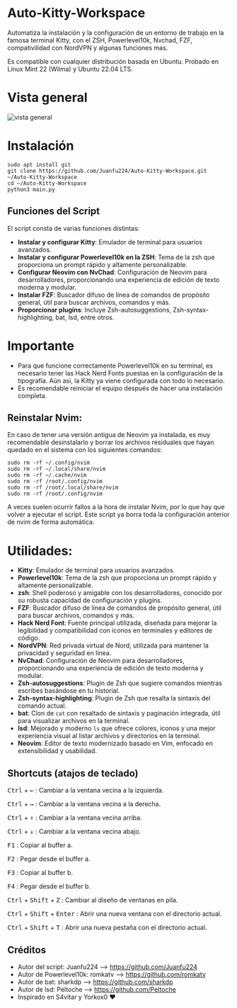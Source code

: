 # Auto-Kitty-Workspace
Automatiza la instalación y la configuración de un entorno de trabajo en la famosa terminal Kitty, con el ZSH, Powerlevel10k, Nvchad, FZF, compativilidad con NordVPN y algunas funciones mas.

Es compatible con cualquier distribución basada en Ubuntu. Probado en Linux Mint 22 (Wilma) y Ubuntu 22.04 LTS.

# Vista general
![vista general](https://raw.githubusercontent.com/Juanfu224/Auto-Linux-Workspace/master/tools/Vista.png)

# Instalación
```
sudo apt install git
git clone https://github.com/Juanfu224/Auto-Kitty-Workspace.git ~/Auto-Kitty-Workspace
cd ~/Auto-Kitty-Workspace
python3 main.py
```

## Funciones del Script
El script consta de varias funciones distintas:
- **Instalar y configurar Kitty**: Emulador de terminal para usuarios avanzados.
- **Instalar y configurar Powerlevel10k en la ZSH**: Tema de la zsh que proporciona un prompt rápido y altamente personalizable.
- **Configurar Neovim con NvChad**: Configuración de Neovim para desarrolladores, proporcionando una experiencia de edición de texto moderna y modular.
- **Instalar FZF**: Buscador difuso de línea de comandos de propósito general, útil para buscar archivos, comandos y más.
- **Proporcionar plugins**: Incluye Zsh-autosuggestions, Zsh-syntax-highlighting, bat, lsd, entre otros.

# Importante
- Para que funcione correctamente Powerlevel10k en su terminal, es necesario tener las Hack Nerd Fonts puestas en la configuración de la tipografía. Aún asi, la Kitty ya viene configurada con todo lo necesario.
- Es recomendable reiniciar el equipo después de hacer una instalación completa.

## Reinstalar Nvim:
En caso de tener una versión antigua de Neovim ya instalada, es muy recomendable desinstalarlo y borrar los archivos residuales que hayan quedado en el sistema con los siguientes comandos:
```
sudo rm -rf ~/.config/nvim
sudo rm -rf ~/.local/share/nvim
sudo rm -rf ~/.cache/nvim
sudo rm -rf /root/.config/nvim
sudo rm -rf /root/.local/share/nvim
sudo rm -rf /root/.config/nvim
```
A veces suelen ocurrir fallos a la hora de instalar Nvim, por lo que hay que volver a ejecutar el script. Este script ya borra toda la configuración anterior de nvim de forma automática.

# Utilidades:
- **Kitty**: Emulador de terminal para usuarios avanzados.
- **Powerlevel10k**: Tema de la zsh que proporciona un prompt rápido y altamente personalizable.
- **zsh**: Shell poderoso y amigable con los desarrolladores, conocido por su robusta capacidad de configuración y plugins.
- **FZF**: Buscador difuso de línea de comandos de propósito general, útil para buscar archivos, comandos y más.
- **Hack Nerd Font**: Fuente principal utilizada, diseñada para mejorar la legibilidad y compatibilidad con iconos en terminales y editores de código.
- **NordVPN**: Red privada virtual de Nord, utilizada para mantener la privacidad y seguridad en línea.
- **NvChad**: Configuración de Neovim para desarrolladores, proporcionando una experiencia de edición de texto moderna y modular.
- **Zsh-autosuggestions**: Plugin de Zsh que sugiere comandos mientras escribes basándose en tu historial.
- **Zsh-syntax-highlighting**: Plugin de Zsh que resalta la sintaxis del comando actual.
- **bat**: Clon de `cat` con resaltado de sintaxis y paginación integrada, útil para visualizar archivos en la terminal.
- **lsd**: Mejorado y moderno `ls` que ofrece colores, iconos y una mejor experiencia visual al listar archivos y directorios en la terminal.
- **Neovim**: Editor de texto modernizado basado en Vim, enfocado en extensibilidad y usabilidad.

## Shortcuts (atajos de teclado) 
<kbd>Ctrl</kbd> + <kbd>←</kbd> : Cambiar a la ventana vecina a la izquierda.

<kbd>Ctrl</kbd> + <kbd>→</kbd> : Cambiar a la ventana vecina a la derecha.

<kbd>Ctrl</kbd> + <kbd>↑</kbd> : Cambiar a la ventana vecina arriba.

<kbd>Ctrl</kbd> + <kbd>↓</kbd> : Cambiar a la ventana vecina abajo.

<kbd>F1</kbd> : Copiar al buffer a.

<kbd>F2</kbd> : Pegar desde el buffer a.

<kbd>F3</kbd> : Copiar al buffer b.

<kbd>F4</kbd> : Pegar desde el buffer b.

<kbd>Ctrl</kbd> + <kbd>Shift</kbd> + <kbd>Z</kbd> : Cambiar al diseño de ventanas en pila.

<kbd>Ctrl</kbd> + <kbd>Shift</kbd> + <kbd>Enter</kbd> : Abrir una nueva ventana con el directorio actual.

<kbd>Ctrl</kbd> + <kbd>Shift</kbd> + <kbd>T</kbd> : Abrir una nueva pestaña con el directorio actual.

## Créditos
- Autor del script: Juanfu224 --> https://github.com/Juanfu224
- Autor de Powerlevel10k: romkatv --> https://github.com/romkatv
- Autor de bat: sharkdp --> https://github.com/sharkdp
- Autor de lsd: Peltoche --> https://github.com/Peltoche
- Inspirado en S4vitar y Yorkox0 ❤️
